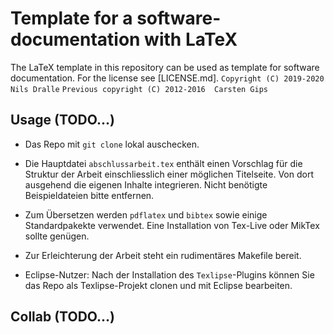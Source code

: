 # Template for a software-documentation with LaTeX

The LaTeX template in this repository can be used as template for software documentation.
For the license see [LICENSE.md].
`Copyright (C) 2019-2020  Nils Dralle`
`Previous copyright (C) 2012-2016  Carsten Gips`



## Usage (TODO...)

* Das Repo mit `git clone` lokal auschecken.

* Die Hauptdatei `abschlussarbeit.tex` enthält einen Vorschlag für die Struktur
  der Arbeit einschliesslich einer möglichen Titelseite. Von dort ausgehend die
  eigenen Inhalte integrieren. Nicht benötigte Beispieldateien bitte entfernen.

* Zum Übersetzen werden `pdflatex` und `bibtex` sowie einige Standardpakekte
  verwendet. Eine Installation von Tex-Live oder MikTex sollte genügen.

* Zur Erleichterung der Arbeit steht ein rudimentäres Makefile bereit.

* Eclipse-Nutzer: Nach der Installation des `Texlipse`-Plugins können Sie das
  Repo als Texlipse-Projekt clonen und mit Eclipse bearbeiten.

  
  
## Collab (TODO...)


